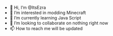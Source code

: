 - 👋 Hi, I’m @ItsEzra
- 👀 I’m interested in modding Minecraft
- 🌱 I’m currently learning Java Script
- 💞️ I’m looking to collaborate on nothing right now
- 📫 How to reach me will be updated

<!---
ItsEzra/ItsEzra is a ✨ special ✨ repository because its `README.md` (this file) appears on your GitHub profile.
You can click the Preview link to take a look at your changes.
--->
